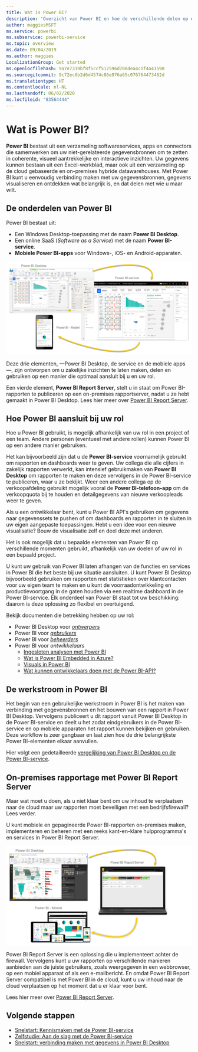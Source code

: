 ```yaml
---
title: Wat is Power BI?
description: 'Overzicht van Power BI en hoe de verschillende delen op elkaar aansluiten: Power BI Desktop, de Power BI-service, Power BI mobile, Report Server en Power BI embedded.'
author: maggiesMSFT
ms.service: powerbi
ms.subservice: powerbi-service
ms.topic: overview
ms.date: 09/04/2019
ms.author: maggies
LocalizationGroup: Get started
ms.openlocfilehash: 9a7e7319bf8f5ccf517596d708dea4c1f4a41590
ms.sourcegitcommit: 9c72ec6b2d6d4574c86e976a65c076764473482d
ms.translationtype: HT
ms.contentlocale: nl-NL
ms.lasthandoff: 06/02/2020
ms.locfileid: "83564444"
---
```

# <a name="what-is-power-bi"></a>Wat is Power BI?
**Power BI** bestaat uit een verzameling softwareservices, apps en connectors die samenwerken om uw niet-gerelateerde gegevensbronnen om te zetten in coherente, visueel aantrekkelijke en interactieve inzichten. Uw gegevens kunnen bestaan uit een Excel-werkblad, maar ook uit een verzameling op de cloud gebaseerde en on-premises hybride datawarehouses. Met Power BI kunt u eenvoudig verbinding maken met uw gegevensbronnen, gegevens visualiseren en ontdekken wat belangrijk is, en dat delen met wie u maar wilt.

## <a name="the-parts-of-power-bi"></a>De onderdelen van Power BI
Power BI bestaat uit: 
- Een Windows Desktop-toepassing met de naam **Power BI Desktop**.
- Een online SaaS (*Software as a Service*) met de naam **Power BI-service**. 
- **Mobiele Power BI-apps** voor Windows-, iOS- en Android-apparaten.

![Power BI Desktop, service, mobile](media/power-bi-overview/power-bi-overview-blocks.png)

Deze drie elementen, &mdash;Power BI Desktop, de service en de mobiele apps&mdash;, zijn ontworpen om u zakelijke inzichten te laten maken, delen en gebruiken op een manier die optimaal aansluit bij u en uw rol.

Een vierde element, **Power BI Report Server**, stelt u in staat om Power BI-rapporten te publiceren op een on-premises rapportserver, nadat u ze hebt gemaakt in Power BI Desktop. Lees hier meer over [Power BI Report Server](#on-premises-reporting-with-power-bi-report-server).

## <a name="how-power-bi-matches-your-role"></a>Hoe Power BI aansluit bij uw rol
Hoe u Power BI gebruikt, is mogelijk afhankelijk van uw rol in een project of een team. Andere personen (eventueel met andere rollen) kunnen Power BI op een andere manier gebruiken.

Het kan bijvoorbeeld zijn dat u de **Power BI-service** voornamelijk gebruikt om rapporten en dashboards weer te geven. Uw collega die alle cijfers in zakelijk rapporten verwerkt, kan intensief gebruikmaken van **Power BI Desktop** om rapporten te maken en deze vervolgens in de Power BI-service te publiceren, waar u ze bekijkt. Weer een andere collega op de verkoopafdeling gebruikt mogelijk vooral de **Power BI-telefoon-app** om de verkoopquota bij te houden en detailgegevens van nieuwe verkoopleads weer te geven.

Als u een ontwikkelaar bent, kunt u Power BI API's gebruiken om gegevens naar gegevenssets te pushen of om dashboards en rapporten in te sluiten in uw eigen aangepaste toepassingen. Hebt u een idee voor een nieuwe visualisatie? Bouw de visualisatie zelf en deel deze met anderen.  

Het is ook mogelijk dat u bepaalde elementen van Power BI op verschillende momenten gebruikt, afhankelijk van uw doelen of uw rol in een bepaald project.

U kunt uw gebruik van Power BI laten afhangen van de functies en services in Power BI die het beste bij uw situatie aansluiten. U kunt Power BI Desktop bijvoorbeeld gebruiken om rapporten met statistieken over klantcontacten voor uw eigen team te maken en u kunt de voorraadontwikkeling en productievoortgang in de gaten houden via een realtime dashboard in de Power BI-service. Elk onderdeel van Power BI staat tot uw beschikking: daarom is deze oplossing zo flexibel en overtuigend.

Bekijk documenten die betrekking hebben op uw rol:
- Power BI Desktop voor [*ontwerpers*](desktop-what-is-desktop.md)
- Power BI voor [*gebruikers*](../consumer/end-user-consumer.md)
- Power BI voor [*beheerders*](../admin/service-admin-administering-power-bi-in-your-organization.md)
- Power BI voor *ontwikkelaars*
    * [Ingesloten analysen met Power BI](../developer/embedded/embedding.md)
    * [Wat is Power BI Embedded in Azure?](../developer/embedded/azure-pbie-what-is-power-bi-embedded.md)
    * [Visuals in Power BI](../developer/visuals/power-bi-custom-visuals.md)
    * [Wat kunnen ontwikkelaars doen met de Power BI-API?](../developer/automation/overview-of-power-bi-rest-api.md)

## <a name="the-flow-of-work-in-power-bi"></a>De werkstroom in Power BI
Het begin van een gebruikelijke werkstroom in Power BI is het maken van verbinding met gegevensbronnen en het bouwen van een rapport in Power BI Desktop. Vervolgens publiceert u dit rapport vanuit Power BI Desktop in de Power BI-service en deelt u het zodat eindgebruikers in de Power BI-service en op mobiele apparaten het rapport kunnen bekijken en gebruiken.
Deze workflow is zeer gangbaar en laat zien hoe de drie belangrijkste Power BI-elementen elkaar aanvullen.

Hier volgt een gedetailleerde [vergelijking van Power BI Desktop en de Power BI-service](../fundamentals/service-service-vs-desktop.md).

## <a name="on-premises-reporting-with-power-bi-report-server"></a>On-premises rapportage met Power BI Report Server

Maar wat moet u doen, als u niet klaar bent om uw inhoud te verplaatsen naar de cloud maar uw rapporten moet beveiligen met een bedrijfsfirewall?  Lees verder.

U kunt mobiele en gepagineerde Power BI-rapporten on-premises maken, implementeren en beheren met een reeks kant-en-klare hulpprogramma's en services in Power BI Report Server.

![diagram voor on-premises](media/power-bi-overview/power-bi-report-server2.png)

Power BI Report Server is een oplossing die u implementeert achter de firewall. Vervolgens kunt u uw rapporten op verschillende manieren aanbieden aan de juiste gebruikers, zoals weergegeven in een webbrowser, op een mobiel apparaat of als een e-mailbericht. En omdat Power BI Report Server compatibel is met Power BI in de cloud, kunt u uw inhoud naar de cloud verplaatsen op het moment dat u er klaar voor bent. 

Lees hier meer over [Power BI Report Server](../report-server/get-started.md).

## <a name="next-steps"></a>Volgende stappen
- [Snelstart: Kennismaken met de Power BI-service](../consumer/end-user-experience.md)   
- [Zelfstudie: Aan de slag met de Power BI-service](service-get-started.md)
- [Snelstart: verbinding maken met gegevens in Power BI Desktop](../connect-data/desktop-quickstart-connect-to-data.md)
